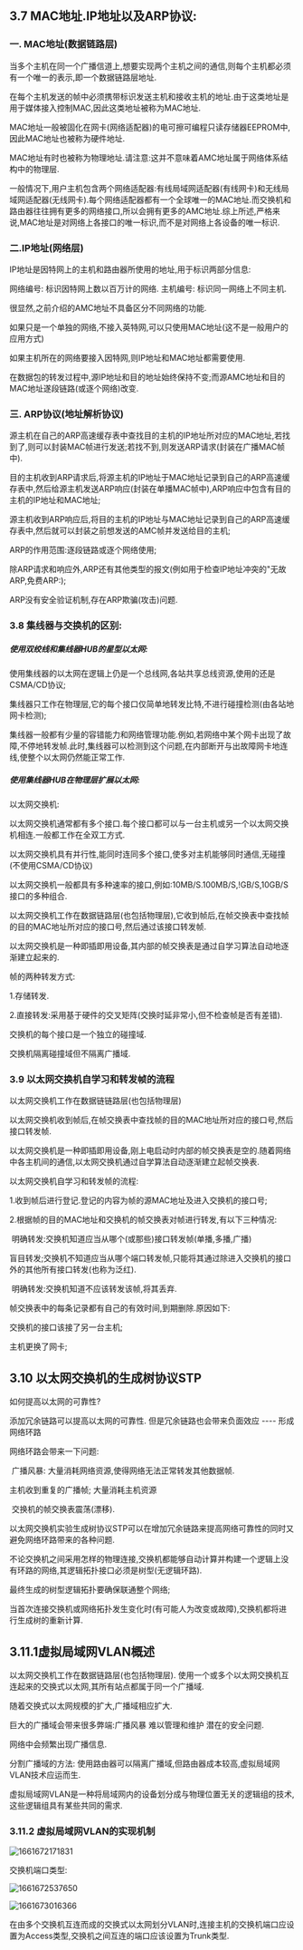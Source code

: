 ## 3.7 MAC地址.IP地址以及ARP协议:

### 一. MAC地址(数据链路层)

当多个主机在同一个广播信道上,想要实现两个主机之间的通信,则每个主机都必须有一个唯一的表示,即一个数据链路层地址.

在每个主机发送的帧中必须携带标识发送主机和接收主机的地址.由于这类地址是用于媒体接入控制MAC,因此这类地址被称为MAC地址.

MAC地址一般被固化在网卡(网络适配器)的电可擦可编程只读存储器EEPROM中,因此MAC地址也被称为硬件地址.

MAC地址有时也被称为物理地址.请注意:这并不意味着AMC地址属于网络体系结构中的物理层.

一般情况下,用户主机包含两个网络适配器:有线局域网适配器(有线网卡)和无线局域网适配器(无线网卡).每个网络适配器都有一个全球唯一的MAC地址.而交换机和路由器往往拥有更多的网络接口,所以会拥有更多的AMC地址.综上所述,严格来说,MAC地址是对网络上各接口的唯一标识,而不是对网络上各设备的唯一标识.

### 二.IP地址(网络层)

IP地址是因特网上的主机和路由器所使用的地址,用于标识两部分信息:

网络编号: 标识因特网上数以百万计的网络.   主机编号: 标识同一网络上不同主机.

很显然,之前介绍的AMC地址不具备区分不同网络的功能.

如果只是一个单独的网络,不接入英特网,可以只使用MAC地址(这不是一般用户的应用方式)

如果主机所在的网络要接入因特网,则IP地址和MAC地址都需要使用.

在数据包的转发过程中,源IP地址和目的地址始终保持不变;而源AMC地址和目的MAC地址遂段链路(或逐个网络)改变.

### 三. ARP协议(地址解析协议)

源主机在自己的ARP高速缓存表中查找目的主机的IP地址所对应的MAC地址,若找到了,则可以封装MAC帧进行发送;若找不到,则发送ARP请求(封装在广播MAC帧中).

目的主机收到ARP请求后,将源主机的IP地址于MAC地址记录到自己的ARP高速缓存表中,然后给源主机发送ARP响应(封装在单播MAC帧中),ARP响应中包含有目的主机的IP地址和MAC地址;

源主机收到ARP响应后,将目的主机的IP地址与MAC地址记录到自己的ARP高速缓存表中,然后就可以封装之前想发送的AMC帧并发送给目的主机;

ARP的作用范围:逐段链路或逐个网络使用;

除ARP请求和响应外,ARP还有其他类型的报文(例如用于检查IP地址冲突的"无故ARP,免费ARP:);

ARP没有安全验证机制,存在ARP欺骗(攻击)问题.

### 3.8  集线器与交换机的区别:

##### 使用双绞线和集线器HUB的星型以太网:

使用集线器的以太网在逻辑上仍是一个总线网,各站共享总线资源,使用的还是CSMA/CD协议;

集线器只工作在物理层,它的每个接口仅简单地转发比特,不进行碰撞检测(由各站地网卡检测);

集线器一般都有少量的容错能力和网络管理功能.例如,若网络中某个网卡出现了故障,不停地转发帧.此时,集线器可以检测到这个问题,在内部断开与出故障网卡地连线,使整个以太网仍然能正常工作.

##### 使用集线器HUB在物理层扩展以太网:

以太网交换机:

以太网交换机通常都有多个接口.每个接口都可以与一台主机或另一个以太网交换机相连.一般都工作在全双工方式.

以太网交换机具有并行性,能同时连同多个接口,使多对主机能够同时通信,无碰撞(不使用CSMA/CD协议)

以太网交换机一般都具有多种速率的接口,例如:10MB/S.100MB/S,!GB/S,10GB/S接口的多种组合.

以太网交换机工作在数据链路层(也包括物理层),它收到帧后,在帧交换表中查找帧的目的MAC地址所对应的接口号,然后通过该接口转发帧.

以太网交换机是一种即插即用设备,其内部的帧交换表是通过自学习算法自动地逐渐建立起来的.

帧的两种转发方式:

1.存储转发.

2.直接转发:采用基于硬件的交叉矩阵(交换时延非常小,但不检查帧是否有差错).

交换机的每个接口是一个独立的碰撞域.

交换机隔离碰撞域但不隔离广播域.

### 3.9 以太网交换机自学习和转发帧的流程

以太网交换机工作在数据链链路层(也包括物理层)

以太网交换机收到帧后,在帧交换表中查找帧的目的MAC地址所对应的接口号,然后接口转发帧.

以太网交换机是一种即插即用设备,刚上电启动时内部的帧交换表是空的.随着网络中各主机间的通信,以太网交换机通过自学算法自动逐渐建立起帧交换表.

以太网交换机自学习和转发帧的流程:

  1.收到帧后进行登记.登记的内容为帧的源MAC地址及进入交换机的接口号;

  2.根据帧的目的MAC地址和交换机的帧交换表对帧进行转发,有以下三种情况:

​      明确转发:交换机知道应当从哪个(或那些)接口转发帧(单播,多播,广播)

​      盲目转发;交换机不知道应当从哪个端口转发帧,只能将其通过除进入交换机的接口外的其他所有接口转发(也称为泛红).

​       明确转发:交换机知道不应该转发该帧,将其丢弃.

帧交换表中的每条记录都有自己的有效时间,到期删除.原因如下:

   交换机的接口该接了另一台主机;

   主机更换了网卡;

## 3.10 以太网交换机的生成树协议STP

   如何提高以太网的可靠性?

   添加冗余链路可以提高以太网的可靠性. 但是冗余链路也会带来负面效应   ----  形成网络环路

  网络环路会带来一下问题:

​    广播风暴:  大量消耗网络资源,使得网络无法正常转发其他数据帧.

   主机收到重复的广播帧;  大量消耗主机资源

​    交换机的帧交换表震荡(漂移).

以太网交换机实验生成树协议STP可以在增加冗余链路来提高网络可靠性的同时又避免网络环路带来的各种问题.

  不论交换机之间采用怎样的物理连接,交换机都能够自动计算并构建一个逻辑上没有环路的网络,其逻辑拓扑接口必须是树型(无逻辑环路).

 最终生成的树型逻辑拓扑要确保联通整个网络;

 当首次连接交换机或网络拓扑发生变化时(有可能人为改变或故障),交换机都将进行生成树的重新计算.

## 3.11.1虚拟局域网VLAN概述

以太网交换机工作在数据链路层(也包括物理层). 使用一个或多个以太网交换机互连起来的交换式以太网,其所有站点都属于同一个广播域.

随着交换式以太网规模的扩大,广播域相应扩大.

巨大的广播域会带来很多弊端:广播风暴  难以管理和维护    潜在的安全问题.

网络中会频繁出现广播信息.

分割广播域的方法: 使用路由器可以隔离广播域,但路由器成本较高,虚拟局域网VLAN技术应运而生.

虚拟局域网VLAN是一种将局域网内的设备划分成与物理位置无关的逻辑组的技术,这些逻辑组具有某些共同的需求.

### 3.11.2 虚拟局域网VLAN的实现机制

 ![1661672171831](C:\Users\22719\AppData\Local\Temp\1661672171831.png)

交换机端口类型:

![1661672537650](C:\Users\22719\AppData\Local\Temp\1661672537650.png)

![1661673016366](C:\Users\22719\AppData\Local\Temp\1661673016366.png)

在由多个交换机互连而成的交换式以太网划分VLAN时,连接主机的交换机端口应设置为Access类型,交换机之间互连的端口应该设置为Trunk类型.



